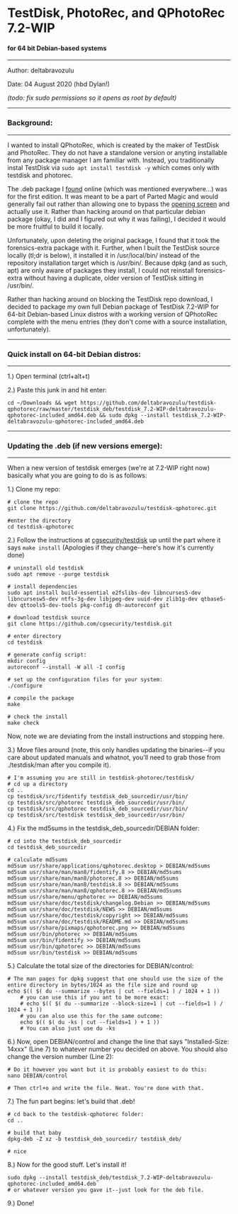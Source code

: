 # TestDisk, PhotoRec, and QPhotoRec 7.2-WIP
#### for 64 bit Debian-based systems

-----------------

Author: deltabravozulu

Date: 04 August 2020 (hbd Dylan!)

_(todo: fix sudo permissions so it opens as root by default)_

-----------------

### Background:

-----------------

I wanted to install QPhotoRec, which is created by the maker of TestDisk and PhotoRec. They do not have a standalone version or anyting installable from any package manager I am familiar with. Instead, you traditionally instal TestDisk via `sudo apt install testdisk -y` which comes only with testdisk and photorec.

The .deb package I [found](https://askubuntu.com/questions/393076/is-there-a-usable-gui-version-of-photorec-or-testdisk) online (which was mentioned everywhere...) was for the first edition. It was meant to be a part of Parted Magic and would generally fail out rather than allowing one to bypass the [opening screen](https://linuxforums.org.uk/index.php?topic=13365.0) and actually use it. Rather than hacking around on that particular debian package (okay, I did and I figured out why it was failing), I decided it would be more fruitful to build it locally.

Unfortunately, upon deleting the original package, I found that it took the forensics-extra package with it. Further, when I built the TestDisk source locally (tl;dr is below), it installed it in /usr/local/bin/ instead of the repository installation target which is /usr/bin/. Because dpkg (and as such, apt) are only aware of packages they install, I could not reinstall forensics-extra without having a duplicate, older version of TestDisk sitting in /usr/bin/. 

Rather than hacking around on blocking the TestDisk repo download, I decided to package my own full Debian package of TestDisk 7.2-WIP for 64-bit Debian-based Linux distros with a working version of QPhotoRec complete with the menu entries (they don't come with a source installation, unfortunately). 

---------------

### Quick install on 64-bit Debian distros:

---------------

1.) Open terminal (ctrl+alt+t)

2.) Paste this junk in and hit enter:

```
cd ~/Downloads && wget https://github.com/deltabravozulu/testdisk-qphotorec/raw/master/testdisk_deb/testdisk_7.2-WIP-deltabravozulu-qphotorec-included_amd64.deb && sudo dpkg --install testdisk_7.2-WIP-deltabravozulu-qphotorec-included_amd64.deb
```

---------------

### Updating the .deb (if new versions emerge):

---------------
When a new version of testdisk emerges (we're at 7.2-WIP right now) basically what you are going to do is as follows:

1.) Clone my repo:
```
# clone the repo
git clone https://github.com/deltabravozulu/testdisk-qphotorec.git

#enter the directory
cd testdisk-qphotorec
```

2.) Follow the instructions at [cgsecurity/testdisk](https://github.com/cgsecurity/testdisk/blob/master/INSTALL) up until the part where it says `make install` (Apologies if they change--here's how it's currently done)
	
```
# uninstall old testdisk
sudo apt remove --purge testdisk

# install dependencies
sudo apt install build-essential e2fslibs-dev libncurses5-dev libncursesw5-dev ntfs-3g-dev libjpeg-dev uuid-dev zlib1g-dev qtbase5-dev qttools5-dev-tools pkg-config dh-autoreconf git

# download testdisk source
git clone https://github.com/cgsecurity/testdisk.git

# enter directory
cd testdisk

# generate config script:
mkdir config
autoreconf --install -W all -I config

# set up the configuration files for your system:
./configure

# compile the package
make

# check the install
make check
```

Now, note we are deviating from the install instructions and stopping here. 

3.) Move files around (note, this only handles updating the binaries--if you care about updated manuals and whatnot, you'll need to grab those from ./testdisk/man after you compile it).
```
# I'm assuming you are still in testdisk-photorec/testdisk/
# cd up a directory 
cd ..
cp testdisk/src/fidentify testdisk_deb_sourcedir/usr/bin/
cp testdisk/src/photorec testdisk_deb_sourcedir/usr/bin/
cp testdisk/src/qphotorec testdisk_deb_sourcedir/usr/bin/
cp testdisk/src/testdisk testdisk_deb_sourcedir/usr/bin/
```

4.) Fix the md5sums in the testdisk_deb_sourcedir/DEBIAN folder:
```
# cd into the testdisk_deb_sourcedir
cd testdisk_deb_sourcedir

# calculate md5sums
md5sum usr/share/applications/qphotorec.desktop > DEBIAN/md5sums
md5sum usr/share/man/man8/fidentify.8 >> DEBIAN/md5sums
md5sum usr/share/man/man8/photorec.8 >> DEBIAN/md5sums
md5sum usr/share/man/man8/testdisk.8 >> DEBIAN/md5sums
md5sum usr/share/man/man8/qphotorec.8 >> DEBIAN/md5sums
md5sum usr/share/menu/qphotorec >> DEBIAN/md5sums
md5sum usr/share/doc/testdisk/changelog.Debian >> DEBIAN/md5sums
md5sum usr/share/doc/testdisk/NEWS >> DEBIAN/md5sums
md5sum usr/share/doc/testdisk/copyright >> DEBIAN/md5sums
md5sum usr/share/doc/testdisk/README.md >> DEBIAN/md5sums
md5sum usr/share/pixmaps/qphotorec.png >> DEBIAN/md5sums
md5sum usr/bin/photorec >> DEBIAN/md5sums
md5sum usr/bin/fidentify >> DEBIAN/md5sums
md5sum usr/bin/qphotorec >> DEBIAN/md5sums
md5sum usr/bin/testdisk >> DEBIAN/md5sums
```

5.) Calculate the total size of the directories for DEBIAN/control:

```
# The man pages for dpkg suggest that one should use the size of the entire directory in bytes/1024 as the file size and round up
echo $(( $( du --summarize --bytes | cut --fields=1 ) / 1024 + 1 ))
	# you can use this if you ant to be more exact:
	# echo $(( $( du --summarize --block-size=1 | cut --fields=1 ) / 1024 + 1 ))
	# you can also use this for the same outcome:
	echo $(( $( du -ks | cut --fields=1 ) + 1 ))
	# You can also just use du -ks 
```

6.) Now, open DEBIAN/control and change the line that says "Installed-Size: 14xxx" (Line 7) to whatever number you decided on above. You should also change the version number (Line 2):
```
# Do it however you want but it is probably easiest to do this:
nano DEBIAN/control

# Then ctrl+o and write the file. Neat. You're done with that. 
```

7.) The fun part begins: let's build that .deb!
```
# cd back to the testdisk-qphotorec folder:
cd ..

# build that baby
dpkg-deb -Z xz -b testdisk_deb_sourcedir/ testdisk_deb/

# nice
```

8.) Now for the good stuff. Let's install it! 

```
sudo dpkg --install testdisk_deb/testdisk_7.2-WIP-deltabravozulu-qphotorec-included_amd64.deb`
# or whatever version you gave it--just look for the deb file.
```

9.) Done! 

